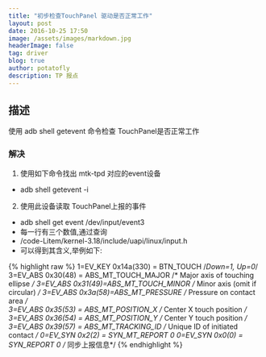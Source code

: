 ```yaml
---
title: "初步检查TouchPanel 驱动是否正常工作"
layout: post
date: 2016-10-25 17:50
image: /assets/images/markdown.jpg
headerImage: false
tag: driver
blog: true
author: potatofly
description: TP 报点
---
```


## 描述

使用 adb shell getevent 命令检查 TouchPanel是否正常工作

### 解决

1. 使用如下命令找出 mtk-tpd 对应的event设备

* adb shell getevent -i

2. 使用此设备读取 TouchPanel上报的事件

* adb shell get event /dev/input/event3
* 每一行有三个数值,通过查询
* /code-Litem/kernel-3.18/include/uapi/linux/input.h
* 可以得到其含义,举例如下:

 {% highlight raw %}
1=EV_KEY	0x14a(330) = BTN_TOUCH				/*Down=1, Up=0*/ 
3=EV_ABS	0x30(48) = ABS_MT_TOUCH_MAJOR		/* Major axis of touching ellipse */
3=EV_ABS	0x31(49)=ABS_MT_TOUCH_MINOR		/* Minor axis (omit if circular) */	
3=EV_ABS	0x3a(58)=ABS_MT_PRESSURE			/* Pressure on contact area */	
3=EV_ABS	0x35(53) = ABS_MT_POSITION_X		/* Center X touch position */
3=EV_ABS	0x36(54) = ABS_MT_POSITION_Y		/* Center Y touch position */
3=EV_ABS	0x39(57) = ABS_MT_TRACKING_ID		/* Unique ID of initiated contact */ 
0=EV_SYN	0x2(2) = SYN_MT_REPORT	0
0=EV_SYN	0x0(0) = SYN_REPORT	0				/* 同步上报信息*/
 {% endhighlight %}

